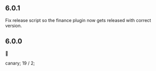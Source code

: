 ## 6.0.1

Fix release script so the finance plugin now gets released with correct version.

## 6.0.0

🎉

canary;
19 / 2;
